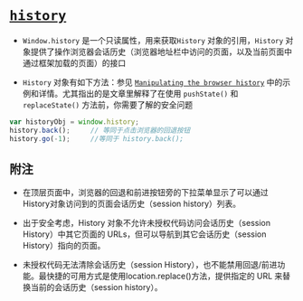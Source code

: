 # [`history`](https://developer.mozilla.org/zh-CN/docs/Web/API/Window/history)

- `Window.history` 是一个只读属性，用来获取`History` 对象的引用，`History` 对象提供了操作浏览器会话历史（浏览器地址栏中访问的页面，以及当前页面中通过框架加载的页面）的接口

- `History` 对象有如下方法：参见 [`Manipulating the browser history`](https://developer.mozilla.org/zh-CN/docs/Web/API/History_API) 中的示例和详情。尤其指出的是文章里解释了在使用 `pushState()` 和 `replaceState()` 方法前，你需要了解的安全问题

```js
var historyObj = window.history;
history.back();     // 等同于点击浏览器的回退按钮
history.go(-1);     //等同于 history.back();
```

## 附注

- 在顶层页面中，浏览器的回退和前进按钮旁的下拉菜单显示了可以通过History对象访问到的页面会话历史（session history）列表。

- 出于安全考虑，History 对象不允许未授权代码访问会话历史（session History）中其它页面的 URLs，但可以导航到其它会话历史（session History）指向的页面。

- 未授权代码无法清除会话历史（session History），也不能禁用回退/前进功能。最快捷的可用方式是使用location.replace()方法，提供指定的 URL 来替换当前的会话历史（session history）。

